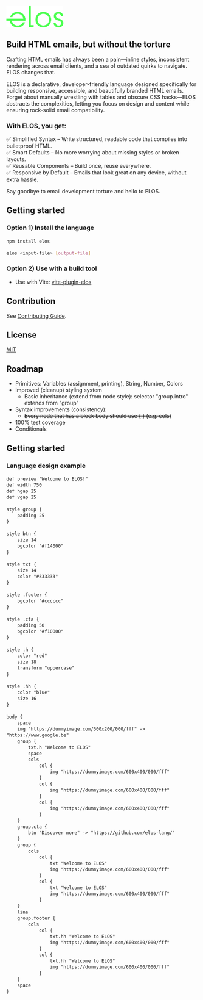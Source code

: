 <p>
  <a href="https://github.com/elos-lang/elos">
    <img width="150" src="https://raw.githubusercontent.com/elos-lang/elos/main/logo.png">
  </a>
</p>

## Build HTML emails, but without the torture

Crafting HTML emails has always been a pain—inline styles, inconsistent 
rendering across email clients, and a sea of outdated quirks to navigate. 
ELOS changes that.

ELOS is a declarative, developer-friendly language designed specifically for 
building responsive, accessible, and beautifully branded HTML emails. Forget about 
manually wrestling with tables and obscure CSS hacks—ELOS abstracts the complexities, 
letting you focus on design and content while ensuring rock-solid email compatibility.

### With ELOS, you get:
✅ Simplified Syntax – Write structured, readable code that compiles into bulletproof HTML.<br />
✅ Smart Defaults – No more worrying about missing styles or broken layouts.<br />
✅ Reusable Components – Build once, reuse everywhere.<br />
✅ Responsive by Default – Emails that look great on any device, without extra hassle.<br />

Say goodbye to email development torture and hello to ELOS.

## Getting started

### Option 1) Install the language

```bash
npm install elos
```

```bash
elos <input-file> [output-file]
```

### Option 2) Use with a build tool
- Use with Vite: [vite-plugin-elos](https://github.com/elos-lang/vite-plugin-elos)

## Contribution
See [Contributing Guide](CONTRIBUTING.md).

## License
[MIT](LICENSE)

## Roadmap
- Primitives: Variables (assignment, printing), String, Number, Colors
- Improved (cleanup) styling system
  - Basic inheritance (extend from node style): selector "group.intro" extends from "group"
- Syntax improvements (consistency):
  - ~~Every node that has a block body should use { } (e.g. cols)~~
- 100% test coverage
- Conditionals

## Getting started

### Language design example
```
def preview "Welcome to ELOS!"
def width 750
def hgap 25
def vgap 25

style group {
    padding 25
}

style btn {
    size 14
    bgcolor "#f14000"
}

style txt {
    size 14
    color "#333333"
}

style .footer {
    bgcolor "#cccccc"
}

style .cta {
    padding 50
    bgcolor "#f10000"
}

style .h {
    color "red"
    size 18
    transform "uppercase"
}

style .hh {
    color "blue"
    size 16
}

body {
    space
    img "https://dummyimage.com/600x200/000/fff" -> "https://www.google.be"
    group {
        txt.h "Welcome to ELOS"
        space
        cols
            col {
                img "https://dummyimage.com/600x400/000/fff"
            }
            col {
                img "https://dummyimage.com/600x400/000/fff"
            }
            col {
                img "https://dummyimage.com/600x400/000/fff"
            }
    }
    group.cta {
        btn "Discover more" -> "https://github.com/elos-lang/"
    }
    group {
        cols
            col {
                txt "Welcome to ELOS"
                img "https://dummyimage.com/600x400/000/fff"
            }
            col {
                txt "Welcome to ELOS"
                img "https://dummyimage.com/600x400/000/fff"
            }
    }
    line
    group.footer {
        cols
            col {
                txt.hh "Welcome to ELOS"
                img "https://dummyimage.com/600x400/000/fff"
            }
            col {
                txt.hh "Welcome to ELOS"
                img "https://dummyimage.com/600x400/000/fff"
            }
    }
    space
}
```
